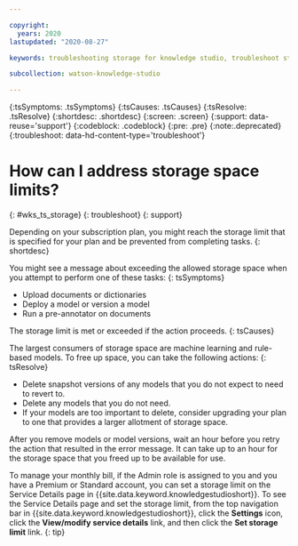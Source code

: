 ```yaml
---

copyright:
  years: 2020
lastupdated: "2020-08-27"

keywords: troubleshooting storage for knowledge studio, troubleshoot storage space limits

subcollection: watson-knowledge-studio

---
```


{:tsSymptoms: .tsSymptoms}
{:tsCauses: .tsCauses}
{:tsResolve: .tsResolve}
{:shortdesc: .shortdesc}
{:screen: .screen}
{:support: data-reuse='support'}
{:codeblock: .codeblock}
{:pre: .pre}
{:note:.deprecated}
{:troubleshoot: data-hd-content-type='troubleshoot'}



# How can I address storage space limits?
{: #wks_ts_storage}
{: troubleshoot}
{: support}

Depending on your subscription plan, you might reach the storage limit that is specified for your plan and be prevented from completing tasks.
{: shortdesc}

You might see a message about exceeding the allowed storage space when you attempt to perform one of these tasks:
{: tsSymptoms}

- Upload documents or dictionaries
- Deploy a model or version a model
- Run a pre-annotator on documents

The storage limit is met or exceeded if the action proceeds.
{: tsCauses}

The largest consumers of storage space are machine learning and rule-based models. To free up space, you can take the following actions:
{: tsResolve}

- Delete snapshot versions of any models that you do not expect to need to revert to.
- Delete any models that you do not need.
- If your models are too important to delete, consider upgrading your plan to one that provides a larger allotment of storage space.

After you remove models or model versions, wait an hour before you retry the action that resulted in the error message. It can take up to an hour for the storage space that you freed up to be available for use.

To manage your monthly bill, if the Admin role is assigned to you and you have a Premium or Standard account, you can set a storage limit on the Service Details page in {{site.data.keyword.knowledgestudioshort}}. To see the Service Details page and set the storage limit, from the top navigation bar in {{site.data.keyword.knowledgestudioshort}}, click the **Settings** icon, click the **View/modify service details** link, and then click the **Set storage limit** link.
{: tip}

